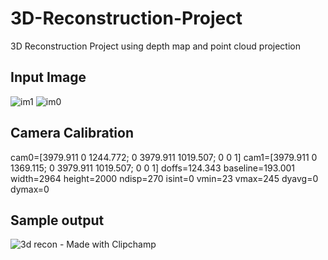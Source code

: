 # 3D-Reconstruction-Project
3D Reconstruction Project using depth map and point cloud projection

## Input Image
![im1](https://github.com/user-attachments/assets/43cb74b4-c31e-4250-a5a0-c77fcef0b6a9)
![im0](https://github.com/user-attachments/assets/7b5832d5-c64f-4f9a-b0a8-6edcd9fefe02)

## Camera Calibration
cam0=[3979.911 0 1244.772; 0 3979.911 1019.507; 0 0 1]
cam1=[3979.911 0 1369.115; 0 3979.911 1019.507; 0 0 1]
doffs=124.343
baseline=193.001
width=2964
height=2000
ndisp=270
isint=0
vmin=23
vmax=245
dyavg=0
dymax=0

## Sample output
![3d recon - Made with Clipchamp](https://github.com/user-attachments/assets/22ac196a-60cf-4f8e-a0c1-78634b6e8d83)
